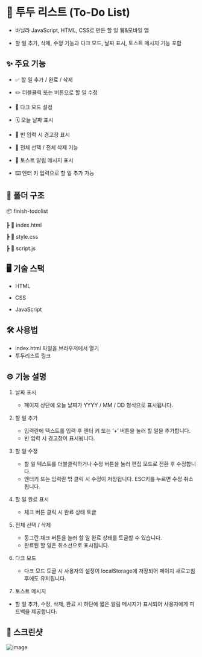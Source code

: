 # 📝 투두 리스트 (To-Do List)
- 바닐라 JavaScript, HTML, CSS로 만든 할 일 웹&모바일 앱
  
- 할 일 추가, 삭제, 수정 기능과 다크 모드, 날짜 표시, 토스트 메시지 기능 포함


## ✨ 주요 기능
- ✅ 할 일 추가 / 완료 / 삭제

- ✏️ 더블클릭 또는 버튼으로 할 일 수정

- 🎨 다크 모드 설정

- 🗓️ 오늘 날짜 표시

- 🚫 빈 입력 시 경고창 표시

- 🧹 전체 선택 / 전체 삭제 기능

- 🔔 토스트 알림 메시지 표시

- ⌨️ 엔터 키 입력으로 할 일 추가 가능



## 📁 폴더 구조

📦 finish-todolist

┣ 📜 index.html

┣ 📜 style.css

┣ 📜 script.js

 
 
## 🖥️ 기술 스택
- HTML

- CSS

- JavaScript


## 🛠️ 사용법
- index.html 파일을 브라우저에서 열기
- 투두리스트 링크 



## ⚙️ 기능 설명
1. 날짜 표시
   - 페이지 상단에 오늘 날짜가 YYYY / MM / DD 형식으로 표시됩니다.
  
2. 할 일 추가
   - 입력란에 텍스트를 입력 후 엔터 키 또는 ‘+’ 버튼을 눌러 할 일을 추가합니다.
   - 빈 입력 시 경고창이 표시됩니다.

3. 할 일 수정
   - 할 일 텍스트를 더블클릭하거나 수정 버튼을 눌러 편집 모드로 전환 후 수정합니다.
   - 엔터키 또는 입력란 밖 클릭 시 수정이 저장됩니다. ESC키를 누르면 수정 취소됩니다.

4. 할 일 완료 표시
   - 체크 버튼 클릭 시 완료 상태 토글

5. 전체 선택 / 삭제
   - 동그란 체크 버튼을 눌러 할 일 완료 상태를 토글할 수 있습니다.
   - 완료된 할 일은 취소선으로 표시됩니다.

6. 다크 모드
   - 다크 모드 토글 시 사용자의 설정이 localStorage에 저장되어 페이지 새로고침 후에도 유지됩니다.
7. 토스트 메시지
 - 할 일 추가, 수정, 삭제, 완료 시 하단에 짧은 알림 메시지가 표시되어 사용자에게 피드백을 제공합니다.


## 📸 스크린샷


![image](https://github.com/user-attachments/assets/2eccf327-ad5f-4bd4-932f-d497ecec5846)


